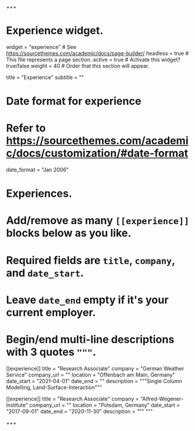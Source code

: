 +++
# Experience widget.
widget = "experience"  # See https://sourcethemes.com/academic/docs/page-builder/
headless = true  # This file represents a page section.
active = true  # Activate this widget? true/false
weight = 40  # Order that this section will appear.

title = "Experience"
subtitle = ""

# Date format for experience
#   Refer to https://sourcethemes.com/academic/docs/customization/#date-format
date_format = "Jan 2006"

# Experiences.
#   Add/remove as many `[[experience]]` blocks below as you like.
#   Required fields are `title`, `company`, and `date_start`.
#   Leave `date_end` empty if it's your current employer.
#   Begin/end multi-line descriptions with 3 quotes `"""`.
[[experience]]
  title = "Research Associate"
  company = "German Weather Service"
  company_url = ""
  location = "Offenbach am Main, Germany"
  date_start = "2021-04-01"
  date_end = ""
  description = """Single Column Modelling, Land-Surface-Interaction"""



[[experience]]
  title = "Research Associate"
  company = "Alfred-Wegener-Institute"
  company_url = ""
  location = "Potsdam, Germany"
  date_start = "2017-09-01"
  date_end = "2020-11-30"
  description = """ """

+++
